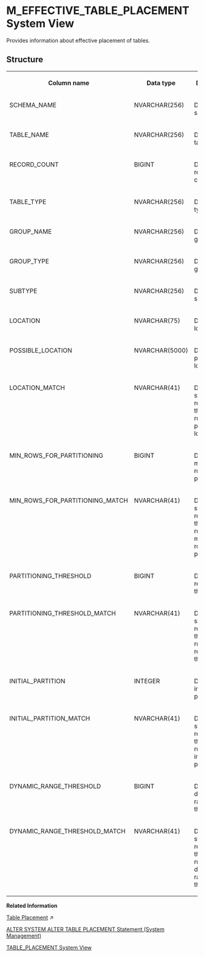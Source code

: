 <!-- loiof3f74ec66f5b1014850e8cb59fd084ef -->

# M\_EFFECTIVE\_TABLE\_PLACEMENT System View

Provides information about effective placement of tables.



<a name="loiof3f74ec66f5b1014850e8cb59fd084ef___m__e_f_f_e_c_t_i_v_e__t_a_b_l_e__p_l_a_c_e_m_e_n_t_1struct_M_EFFECTIVE_TABLE_PLACEMENT"/>

## Structure


<table>
<tr>
<th valign="top">

Column name



</th>
<th valign="top">

Data type



</th>
<th valign="top">

Description



</th>
</tr>
<tr>
<td valign="top">

SCHEMA\_NAME



</td>
<td valign="top">

NVARCHAR\(256\)



</td>
<td valign="top">

Displays the schema.



</td>
</tr>
<tr>
<td valign="top">

TABLE\_NAME



</td>
<td valign="top">

NVARCHAR\(256\)



</td>
<td valign="top">

Displays the table.



</td>
</tr>
<tr>
<td valign="top">

RECORD\_COUNT



</td>
<td valign="top">

BIGINT



</td>
<td valign="top">

Displays the record count.



</td>
</tr>
<tr>
<td valign="top">

TABLE\_TYPE



</td>
<td valign="top">

NVARCHAR\(256\)



</td>
<td valign="top">

Displays the type.



</td>
</tr>
<tr>
<td valign="top">

GROUP\_NAME



</td>
<td valign="top">

NVARCHAR\(256\)



</td>
<td valign="top">

Displays the group name.



</td>
</tr>
<tr>
<td valign="top">

GROUP\_TYPE



</td>
<td valign="top">

NVARCHAR\(256\)



</td>
<td valign="top">

Displays the group type.



</td>
</tr>
<tr>
<td valign="top">

SUBTYPE



</td>
<td valign="top">

NVARCHAR\(256\)



</td>
<td valign="top">

Displays the sub type.



</td>
</tr>
<tr>
<td valign="top">

LOCATION



</td>
<td valign="top">

NVARCHAR\(75\)



</td>
<td valign="top">

Displays the location.



</td>
</tr>
<tr>
<td valign="top">

POSSIBLE\_LOCATION



</td>
<td valign="top">

NVARCHAR\(5000\)



</td>
<td valign="top">

Displays the possible location.



</td>
</tr>
<tr>
<td valign="top">

LOCATION\_MATCH



</td>
<td valign="top">

NVARCHAR\(41\)



</td>
<td valign="top">

Displays a string representing the matching rule for the possible location.



</td>
</tr>
<tr>
<td valign="top">

MIN\_ROWS\_FOR\_PARTITIONING



</td>
<td valign="top">

BIGINT



</td>
<td valign="top">

Displays the minimum row count for partitioning.



</td>
</tr>
<tr>
<td valign="top">

MIN\_ROWS\_FOR\_PARTITIONING\_MATCH



</td>
<td valign="top">

NVARCHAR\(41\)



</td>
<td valign="top">

Displays a string representing the matching rule for the minimum row count for partitioning.



</td>
</tr>
<tr>
<td valign="top">

PARTITIONING\_THRESHOLD



</td>
<td valign="top">

BIGINT



</td>
<td valign="top">

Displays the repartitioning threshold.



</td>
</tr>
<tr>
<td valign="top">

PARTITIONING\_THRESHOLD\_MATCH



</td>
<td valign="top">

NVARCHAR\(41\)



</td>
<td valign="top">

Displays a string representing the matching rule for the repartitioning threshold.



</td>
</tr>
<tr>
<td valign="top">

INITIAL\_PARTITION



</td>
<td valign="top">

INTEGER



</td>
<td valign="top">

Displays the initial partitions.



</td>
</tr>
<tr>
<td valign="top">

INITIAL\_PARTITION\_MATCH



</td>
<td valign="top">

NVARCHAR\(41\)



</td>
<td valign="top">

Displays a string representing the matching rule for the initial partitions.



</td>
</tr>
<tr>
<td valign="top">

DYNAMIC\_RANGE\_THRESHOLD



</td>
<td valign="top">

BIGINT



</td>
<td valign="top">

Displays the dynamic range threshold.



</td>
</tr>
<tr>
<td valign="top">

DYNAMIC\_RANGE\_THRESHOLD\_MATCH



</td>
<td valign="top">

NVARCHAR\(41\)



</td>
<td valign="top">

Displays a string representing the matching rule for the dynamic range threshold.



</td>
</tr>
</table>

**Related Information**  


[Table Placement](https://help.sap.com/viewer/f9c5015e72e04fffa14d7d4f7267d897/2023_2_QRC/en-US/22888f9344954f258284d2dd936d0d0a.html "Table classification and table placement configuration, enhanced by partitioning, build the foundation for controlling the data distribution in a SAP HANA scale-out environment.") :arrow_upper_right:

[ALTER SYSTEM ALTER TABLE PLACEMENT Statement \(System Management\)](../../010-SQL-Reference/012-SQL-Statements/alter-system-alter-table-placement-statement-system-management-0715b97.md "Changes table classification and placement settings for table groups.")

[TABLE\_PLACEMENT System View](../021-System-Views/table-placement-system-view-522cc8e.md "Provides table placement information.")

